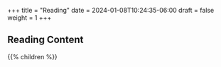 +++
title = "Reading"
date = 2024-01-08T10:24:35-06:00
draft = false
weight = 1
+++

## Reading Content

{{% children %}}
